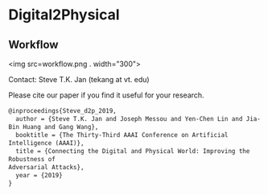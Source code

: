 # Digital2Physical


## Workflow

<img src=workflow.png . width="300">





Contact: Steve T.K. Jan (tekang at vt. edu)

Please cite our paper if you find it useful for your research.

```
@inproceedings{Steve_d2p_2019,
  author = {Steve T.K. Jan and Joseph Messou and Yen-Chen Lin and Jia-Bin Huang and Gang Wang},
  booktitle = {The Thirty-Third AAAI Conference on Artificial Intelligence (AAAI)},
  title = {Connecting the Digital and Physical World: Improving the Robustness of
Adversarial Attacks},
  year = {2019}
}
```
